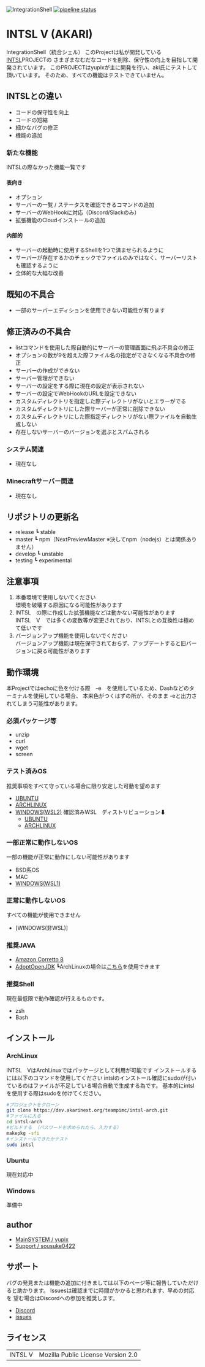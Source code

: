 ![IntegrationShell](https://repo.akarinext.org/pub/intsl_v/intsl_v.gif "Image")
[![pipeline status](https://dev.akarinext.org/yupix/intsl-v/badges/master/pipeline.svg)](https://dev.akarinext.org/yupix/intsl-v/-/commits/master)

# INTSL V (AKARI)

IntegrationShell（統合シェル）
このProjectは私が開発している[INTSL](https://dev.akarinext.org/yupix/INTSL/-/commits/master)PROJECTの
さまざまなむだなコードを削除、保守性の向上を目指して開発されています。
このPROJECTはyupixが主に開発を行い、aki氏にテストして頂いています。
そのため、すべての機能はテストできていません。

## INTSLとの違い

- コードの保守性を向上
- コードの短縮
- 細かなバグの修正
- 機能の追加

### 新たな機能

INTSLの際なかった機能一覧です

#### 表向き

- オプション
- サーバーの一覧 / ステータスを確認できるコマンドの追加
- サーバーのWebHookに対応（Discord/Slackのみ）
- 拡張機能のCloudインストールの追加

#### 内部的

- サーバーの起動時に使用するShellを1つで済ませられるように
- サーバーが存在するかのチェックでファイルのみではなく、サーバーリストも確認するように
- 全体的な大幅な改善

## 既知の不具合

- 一部のサーバーエディションを使用できない可能性が有ります

## 修正済みの不具合

- listコマンドを使用した際自動的にサーバーの管理画面に飛ぶ不具合の修正
- オプションの数が9を超えた際ファイル名の指定ができなくなる不具合の修正
- サーバーの作成ができない
- サーバー管理ができない
- サーバーの設定をする際に現在の設定が表示されない
- サーバーの設定でWebHookのURLを設定できない
- カスタムディレクトリを指定した際ディレクトリがないとエラーがでる
- カスタムディレクトリにした際サーバーが正常に削除できない
- カスタムディレクトリにした際指定ディレクトリがない際ファイルを自動生成しない
- 存在しないサーバーのバージョンを選ぶとスパムされる

### システム関連

- 現在なし

### Minecraftサーバー関連

- 現在なし

## リポジトリの更新名

- release
  ┗ stable
- master
  ┗ npm（NextPreviewMaster ※決してnpm（nodejs）とは関係ありません）
- develop
  ┗ unstable
- testing
  ┗ experimental

## 注意事項

 1. 本番環境で使用しないでください  
  環境を破壊する原因になる可能性があります
 2. INTSL　の際に作成した拡張機能などは動かない可能性があります  
  INTSL　V　では多くの変数等が変更されており、INTSLとの互換性は極めて低いです
 3. バージョンアップ機能を使用しないでください  
  バージョンアップ機能は現在保守されておらず、アップデートすると旧バージョンに戻る可能性があります

## 動作環境

本Projectではechoに色を付ける際　-e　を使用しているため、Dashなどのターミナルを使用している場合、
本来色がつくはずの所が、そのまま -eと出力されてしまう可能性があります。

### 必須パッケージ等

- unzip
- curl
- wget
- screen

### テスト済みOS

推奨事項をすべて守っている場合に限り安定した可動を望めます

- [UBUNTU](https://ubuntu.com/)
- [ARCHLINUX](https://www.archlinux.org/)
- [WINDOWS(WSL2)](https://www.microsoft.com/ja-jp/software-download/windows10ISO)
  確認済みWSL　ディストリビューション⬇
  - [UBUNTU](https://www.microsoft.com/ja-jp/p/ubuntu/9nblggh4msv6)
  - [ARCHLINUX](https://github.com/yuk7/ArchWSL)

### 一部正常に動作しないOS

一部の機能が正常に動作にしない可能性があります

- BSD系OS
- MAC
- [WINDOWS(WSL1)](https://www.microsoft.com/ja-jp/software-download/windows10ISO)

### 正常に動作しないOS

すべての機能が使用できません

- [WINDOWS(非WSL)]

### 推奨JAVA

- [Amazon Corretto 8](https://docs.aws.amazon.com/ja_jp/corretto/latest/corretto-8-ug/downloads-list.html)
- [AdoptOpenJDK](https://adoptopenjdk.net/)
    ┗ArchLinuxの場合は[こちら](https://github.com/TeamOrangeServer/jdk8-adoptopenjdk-openj9)を使用できます

### 推奨Shell

現在最低限で動作確認が行えるものです。

- zsh
- Bash

## インストール

### ArchLinux

INTSL　VはArchLinuxではパッケージとして利用が可能です
インストールするには以下のコマンドを使用してください
intslのインストール確認にsudoが付いているのはファイルが不足している場合自動で生成する為です。
基本的にintslを使用する際はsudoを付けてください。

```bash
#プロジェクトをクローン
git clone https://dev.akarinext.org/teampimc/intsl-arch.git
#ファイルに入る
cd intsl-arch
#ビルドする （パスワードを求められたら、入力する）
makepkg -sfi
#インストールできたかテスト
sudo intsl
```

### Ubuntu

現在対応中

### Windows

準備中

## author

- [MainSYSTEM / yupix](https://github.com/yupix/)
- [Support / sousuke0422](https://github.com/sousuke0422/)

## サポート

バグの発見または機能の追加に付きましては以下のページ等に報告していただけると助かります。
Issuesは確認までに時間がかかると思われます、早めの対応を
望む場合はDiscordへの参加を推奨します。

- [Discord](https://discord.gg/uDNyePY)
- [issues](https://github.com/yupix/amb/issues)

## ライセンス

|         |                                    |
| ------- | ---------------------------------- |
| INTSL V | Mozilla Public License Version 2.0 |
